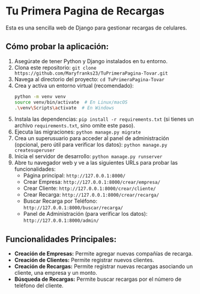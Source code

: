 # Tu Primera Pagina de Recargas

Esta es una sencilla web de Django para gestionar recargas de celulares.

## Cómo probar la aplicación:

1.  Asegúrate de tener Python y Django instalados en tu entorno.
2.  Clona este repositorio: `git clone https://github.com/Maryfranks23/TuPrimeraPagina-Tovar.git`
3.  Navega al directorio del proyecto: `cd TuPrimeraPagina-Tovar`
4.  Crea y activa un entorno virtual (recomendado):
    ```bash
    python -m venv venv
    source venv/bin/activate  # En Linux/macOS
    .\venv\Scripts\activate  # En Windows
    ```
5.  Instala las dependencias: `pip install -r requirements.txt` (si tienes un archivo `requirements.txt`, sino omite este paso).
6.  Ejecuta las migraciones: `python manage.py migrate`
7.  Crea un superusuario para acceder al panel de administración (opcional, pero útil para verificar los datos): `python manage.py createsuperuser`
8.  Inicia el servidor de desarrollo: `python manage.py runserver`
9.  Abre tu navegador web y ve a las siguientes URLs para probar las funcionalidades:
    * Página principal: `http://127.0.0.1:8000/`
    * Crear Empresa: `http://127.0.0.1:8000/crear/empresa/`
    * Crear Cliente: `http://127.0.0.1:8000/crear/cliente/`
    * Crear Recarga: `http://127.0.0.1:8000/crear/recarga/`
    * Buscar Recarga por Teléfono: `http://127.0.0.1:8000/buscar/recarga/`
    * Panel de Administración (para verificar los datos): `http://127.0.0.1:8000/admin/`

## Funcionalidades Principales:

* **Creación de Empresas:** Permite agregar nuevas compañías de recarga.
* **Creación de Clientes:** Permite registrar nuevos clientes.
* **Creación de Recargas:** Permite registrar nuevas recargas asociando un cliente, una empresa y un monto.
* **Búsqueda de Recargas:** Permite buscar recargas por el número de teléfono del cliente.
